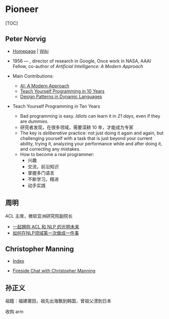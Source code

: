 # Pioneer

[TOC]

## Peter Norvig

* [Homepage](<http://norvig.com/>) | [Wiki](<https://en.wikipedia.org/wiki/Peter_Norvig>)
* 1956 — , director of research in Google, Once work in NASA, AAAI Fellow, co-author of  *Artificial Intelligence: A Modern Approach*
* Main Contributions:
  * [AI: A Modern Approach](http://aima.cs.berkeley.edu/)
  * [Teach Yourself Programming in 10 Years](http://norvig.com/21-days.html)
  * [Design Patterns in Dynamic Languages](http://norvig.com/design-patterns)

* Teach Yourself Programming in Ten Years
  - Bad programming is easy. *Idiots* can learn it in *21 days*, even if they are *dummies*.
  - 研究者发现，在很多领域，需要深耕 10 年，才能成为专家
  - The key is *deliberative* practice: not just doing it again and again, but challenging yourself with a task that is just beyond your current ability, trying it, analyzing your performance while and after doing it, and correcting any mistakes.
  - How to become a real programmer:
    - 兴趣
    - 交流，前沿知识
    - 掌握多门语言
    - 不断学习，精进
    - 动手实践



## 周明

ACL 主席，微软亚洲研究院副院长

* [一起拥抱 ACL 和 NLP 的光明未来](<https://mp.weixin.qq.com/s/heaNhSYZwF-FC1lpdH8Swg>)
* [如何在NLP领域第一次做成一件事](<https://www.msra.cn/zh-cn/news/features/nlp-20161124>)

## Christopher Manning

* [Index](<https://nlp.stanford.edu/manning/>)

* [Fireside Chat with Christopher Manning](<https://www.youtube.com/watch?v=bZMKhQSERA4>)

## 孙正义

祖籍：福建莆田，祖先出海飘到韩国，曾祖父漂到日本

收购 arm

